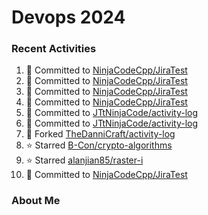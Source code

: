 # Devops 2024
### Recent Activities
<!--START_SECTION:activity-->
1. 📝 Committed to [NinjaCodeCpp/JiraTest](https://github.com/NinjaCodeCpp/JiraTest/commit/3732ac5b52084372969bba7e1e0b4fe4558cebce)
2. 📝 Committed to [NinjaCodeCpp/JiraTest](https://github.com/NinjaCodeCpp/JiraTest/commit/232b84ac0c39f2ba29767d11acba82b15530e16c)
3. 📝 Committed to [NinjaCodeCpp/JiraTest](https://github.com/NinjaCodeCpp/JiraTest/commit/3f5f860e1fe0c0b12330a9057cd7444f0fe8404e)
4. 📝 Committed to [NinjaCodeCpp/JiraTest](https://github.com/NinjaCodeCpp/JiraTest/commit/2f69961f181ccd884fc5c9890eca6adb8c795c36)
5. 📝 Committed to [JTtNinjaCode/activity-log](https://github.com/JTtNinjaCode/activity-log/commit/e62a6b0675c31f39f7c024bc4fe0769e30477c68)
6. 📝 Committed to [JTtNinjaCode/activity-log](https://github.com/JTtNinjaCode/activity-log/commit/5edd2846a15fa1661f4fd95fc9c531f2e961a6e5)
7. 🍴 Forked [TheDanniCraft/activity-log](https://github.com/TheDanniCraft/activity-log)
8. ⭐ Starred [B-Con/crypto-algorithms](https://github.com/B-Con/crypto-algorithms)
9. ⭐ Starred [alanjian85/raster-i](https://github.com/alanjian85/raster-i)
10. 📝 Committed to [NinjaCodeCpp/JiraTest](https://github.com/NinjaCodeCpp/JiraTest/commit/8f5a1c8d71e2492c8c5f5f3e5c009e6921779068)
<!--END_SECTION:activity-->

### About Me
<!-- MYLINKS:START -->
<!-- MYLINKS:END -->
